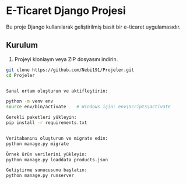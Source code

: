 # E-Ticaret Django Projesi

Bu proje Django kullanılarak geliştirilmiş basit bir e-ticaret uygulamasıdır.

## Kurulum

1. Projeyi klonlayın veya ZIP dosyasını indirin.

```bash
git clone https://github.com/Nebi191/Projeler.git
cd Projeler


Sanal ortam oluşturun ve aktifleştirin:

python -m venv env
source env/bin/activate    # Windows için: env\Scripts\activate

Gerekli paketleri yükleyin:
pip install -r requirements.txt


Veritabanını oluşturun ve migrate edin:
python manage.py migrate

Örnek ürün verilerini yükleyin:
python manage.py loaddata products.json

Geliştirme sunucusunu başlatın:
python manage.py runserver
